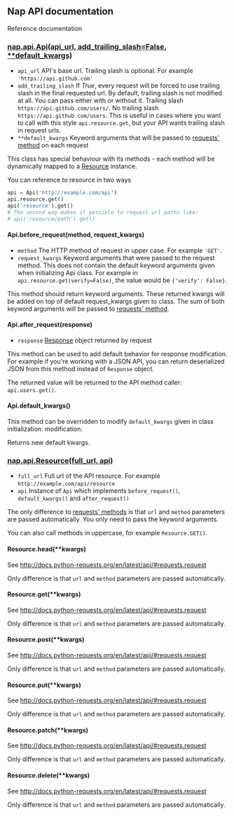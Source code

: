 ## Nap API documentation

Reference documentation

### [nap.api.Api(api_url, add_trailing_slash=False, \*\*default_kwargs)](/nap/api.py)

* `api_url` API's base url. Trailing slash is optional. For example `'https://api.github.com'`
* `add_trailing_slash` If *True*, every request will be forced to use trailing slash in the final requested url. By default, trailing slash is not modified at all. You can pass either with or without it.
    Trailing slash `https://api.github.com/users/`. No trailing slash `https://api.github.com/users`. This is useful in cases where you want to call with this style `api.resource.get`, but your API wants trailing slash in request urls.
* `**default_kwargs` Keyword arguments that will be passed to [requests' method](http://docs.python-requests.org/en/latest/api/#requests.request) on each request

This class has special behaviour with its methods - each method will be dynamically mapped to a [Resource](#napapiresourcefull_url-api) instance.

You can reference to resource in two ways
```python
api = Api('http://example.com/api')
api.resource.get()
api('resource').get()
# The second way makes it possible to request url paths like:
# api('resource/path').get()
```

#### Api.before_request(method, request_kwargs)

* `method` The HTTP method of request in upper case. For example `'GET'`.
* `request_kwargs` Keyword arguments that were passed to the request method. This does not contain the default keyword arguments given when initializing Api class. For example in `api.resource.get(verify=False)`, the value would be `{'verify': False}`.

This method should return keyword arguments. These returned kwargs will be added on top of default request_kwargs given to class. The sum of both keyword arguments will be passed to [requests' method](http://docs.python-requests.org/en/latest/api/#requests.request).

#### Api.after_request(response)

* `response` [Response](http://docs.python-requests.org/en/latest/api/#requests.Response) object returned by request

This method can be used to add default behavior for response modification. For example if you're working with a JSON API, you can return deserialized JSON from this method instead of `Response` object.

The returned value will be returned to the API method caller: `api.users.get()`.

#### Api.default_kwargs()

This method can be overridden to modify `default_kwargs` given in class initialization. modification.

Returns new default kwargs.

### [nap.api.Resource(full_url, api)](/nap/api.py#L75)

* `full_url` Full url of the API resource. For example `http://example.com/api/resource`
* `api` Instance of `Api` which implements `before_request()`, `default_kwargs()` and `after_request()`

The only difference to [requests' methods](http://docs.python-requests.org/en/latest/api/#requests.request) is that `url` and `method` parameters are passed automatically. You only need to pass the keyword arguments.

You can also call methods in uppercase, for example `Resource.GET()`.

#### Resource.head(**kwargs)

See http://docs.python-requests.org/en/latest/api/#requests.request

Only difference is that `url` and `method` parameters are passed automatically.

#### Resource.get(**kwargs)

See http://docs.python-requests.org/en/latest/api/#requests.request

Only difference is that `url` and `method` parameters are passed automatically.

#### Resource.post(**kwargs)

See http://docs.python-requests.org/en/latest/api/#requests.request

Only difference is that `url` and `method` parameters are passed automatically.

#### Resource.put(**kwargs)

See http://docs.python-requests.org/en/latest/api/#requests.request

Only difference is that `url` and `method` parameters are passed automatically.

#### Resource.patch(**kwargs)

See http://docs.python-requests.org/en/latest/api/#requests.request

Only difference is that `url` and `method` parameters are passed automatically.

#### Resource.delete(**kwargs)

See http://docs.python-requests.org/en/latest/api/#requests.request

Only difference is that `url` and `method` parameters are passed automatically.
